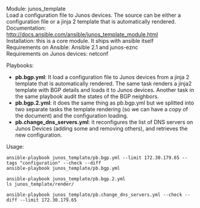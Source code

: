 Module: junos_template  
Load a configuration file to Junos devices. The source can be either a configuration file or a jinja 2 template that is automatically rendered.  
Documentation: http://docs.ansible.com/ansible/junos_template_module.html  
Installation: this is a core module. It ships with ansible itself   
Requirements on Ansible: Ansible 2.1 and junos-eznc  
Requirements on  Junos devices: netconf  

Playbooks:  
- **pb.bgp.yml**: It load a configuration file to Junos devices from a jinja 2 template that is automatically rendered.  The same task renders a jinja2 template with BGP details and loads it to Junos devices. Another task in the same playbook audit the states of the BGP neighbors. 
- **pb.bgp.2.yml**: it does the same thing as pb.bgp.yml but we splitted into two separate tasks the template rendering (so we can have a copy of the document) and the configuration loading.  
- **pb.change_dns_servers.yml**: it reconfigures the list of DNS servers on Junos Devices (adding some and removing others), and retrieves the new configuration. 

Usage:
```
ansible-playbook junos_template/pb.bgp.yml --limit 172.30.179.65 --tags "configuration" --check --diff  
ansible-playbook junos_template/pb.bgp.yml  

ansible-playbook junos_template/pb.bgp.2.yml  
ls junos_template/render/   

ansible-playbook junos_template/pb.change_dns_servers.yml --check --diff --limit 172.30.179.65
```

